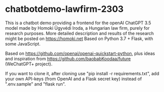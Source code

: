 # chatbotdemo-lawfirm-2303
This is a chatbot demo providing a frontend for the openAI ChatGPT 3.5 model made by Homoki Ügyvédi Iroda, a Hungarian law firm, purely for research purposes. More detailed description and results of the research might be posted on https://homoki.net
Based on Python 3.7 + Flask, with some JavaScript.

Based on https://github.com/openai/openai-quickstart-python, plus ideas and inspiration from https://github.com/baobabKoodaa/future (WeChatGPT+ project).

If you want to clone it, after cloning use "pip install -r requirements.txt", add your own API-keys (from OpenAI and a Flask secret key) instead of ".env.sample" and "flask run".
